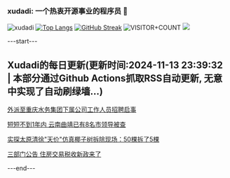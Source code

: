 ### xudadi: 一个热衷开源事业的程序员 👋

![xudadi](https://github-readme-stats-git-masterorgs-github-readme-stats-team.vercel.app/api?username=xudadi)
[![Top Langs](https://github-readme-stats.vercel.app/api/top-langs/?username=xudadi)](https://github.com/anuraghazra/github-readme-stats)
[![GitHub Streak](https://streak-stats.demolab.com?user=xudadi&locale=zh_Hans)](https://git.io/streak-stats)
![VISITOR+COUNT](https://komarev.com/ghpvc/?username=xudadi&label=VISITOR+COUNT)
![](https://raw.githubusercontent.com/xudadi/xudadi/main/assets/github-contribution-grid-snake.svg)


---start---

## Xudadi的每日更新(更新时间:2024-11-13 23:39:32 | 本部分通过Github Actions抓取RSS自动更新, 无意中实现了自动刷绿墙...)

[外派至重庆水务集团下属公司工作人员招聘启事](https://www.gongkaoleida.com/article/2192598)

[短短不到1年内 云南曲靖已有8名市领导被查](https://m.163.com/news/article/JGTB1KR60514CDBK.html)

[实探太原清徐"天价"仿真椰子树拆除现场：50棵拆了5棵](https://m.163.com/news/article/JGSV1SDT055690HN.html)

[三部门公告 住房交易税收新政来了](https://m.163.com/news/article/JGT37MI7000189PS.html)

---end---
